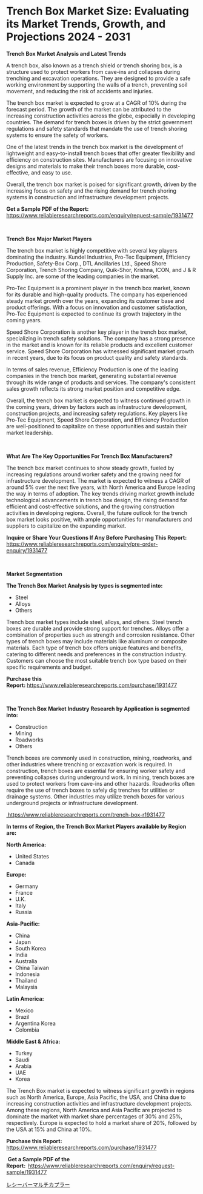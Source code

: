 <p><h1>Trench Box Market Size: Evaluating its Market Trends, Growth, and Projections 2024 - 2031</h1></p><p><strong>Trench Box Market Analysis and Latest Trends</strong></p>
<p><p>A trench box, also known as a trench shield or trench shoring box, is a structure used to protect workers from cave-ins and collapses during trenching and excavation operations. They are designed to provide a safe working environment by supporting the walls of a trench, preventing soil movement, and reducing the risk of accidents and injuries.</p><p>The trench box market is expected to grow at a CAGR of 10% during the forecast period. The growth of the market can be attributed to the increasing construction activities across the globe, especially in developing countries. The demand for trench boxes is driven by the strict government regulations and safety standards that mandate the use of trench shoring systems to ensure the safety of workers.</p><p>One of the latest trends in the trench box market is the development of lightweight and easy-to-install trench boxes that offer greater flexibility and efficiency on construction sites. Manufacturers are focusing on innovative designs and materials to make their trench boxes more durable, cost-effective, and easy to use.</p><p>Overall, the trench box market is poised for significant growth, driven by the increasing focus on safety and the rising demand for trench shoring systems in construction and infrastructure development projects.</p></p>
<p><strong>Get a Sample PDF of the Report:&nbsp;</strong> <a href="https://www.reliableresearchreports.com/enquiry/request-sample/1931477">https://www.reliableresearchreports.com/enquiry/request-sample/1931477</a></p>
<p>&nbsp;</p>
<p><strong>Trench Box Major Market Players</strong></p>
<p><p>The trench box market is highly competitive with several key players dominating the industry. Kundel Industries, Pro-Tec Equipment, Efficiency Production, Safety-Box Corp., DTL Ancillaries Ltd., Speed Shore Corporation, Trench Shoring Company, Quik-Shor, Krishna, ICON, and J & R Supply Inc. are some of the leading companies in the market.</p><p>Pro-Tec Equipment is a prominent player in the trench box market, known for its durable and high-quality products. The company has experienced steady market growth over the years, expanding its customer base and product offerings. With a focus on innovation and customer satisfaction, Pro-Tec Equipment is expected to continue its growth trajectory in the coming years.</p><p>Speed Shore Corporation is another key player in the trench box market, specializing in trench safety solutions. The company has a strong presence in the market and is known for its reliable products and excellent customer service. Speed Shore Corporation has witnessed significant market growth in recent years, due to its focus on product quality and safety standards.</p><p>In terms of sales revenue, Efficiency Production is one of the leading companies in the trench box market, generating substantial revenue through its wide range of products and services. The company's consistent sales growth reflects its strong market position and competitive edge.</p><p>Overall, the trench box market is expected to witness continued growth in the coming years, driven by factors such as infrastructure development, construction projects, and increasing safety regulations. Key players like Pro-Tec Equipment, Speed Shore Corporation, and Efficiency Production are well-positioned to capitalize on these opportunities and sustain their market leadership.</p></p>
<p>&nbsp;</p>
<p><strong>What Are The Key Opportunities For Trench Box Manufacturers?</strong></p>
<p><p>The trench box market continues to show steady growth, fueled by increasing regulations around worker safety and the growing need for infrastructure development. The market is expected to witness a CAGR of around 5% over the next five years, with North America and Europe leading the way in terms of adoption. The key trends driving market growth include technological advancements in trench box design, the rising demand for efficient and cost-effective solutions, and the growing construction activities in developing regions. Overall, the future outlook for the trench box market looks positive, with ample opportunities for manufacturers and suppliers to capitalize on the expanding market.</p></p>
<p><strong>Inquire or Share Your Questions If Any Before Purchasing This Report:</strong> <a href="https://www.reliableresearchreports.com/enquiry/pre-order-enquiry/1931477">https://www.reliableresearchreports.com/enquiry/pre-order-enquiry/1931477</a></p>
<p>&nbsp;</p>
<p><strong>Market Segmentation</strong></p>
<p><strong>The Trench Box Market Analysis by types is segmented into:</strong></p>
<p><ul><li>Steel</li><li>Alloys</li><li>Others</li></ul></p>
<p><p>Trench box market types include steel, alloys, and others. Steel trench boxes are durable and provide strong support for trenches. Alloys offer a combination of properties such as strength and corrosion resistance. Other types of trench boxes may include materials like aluminum or composite materials. Each type of trench box offers unique features and benefits, catering to different needs and preferences in the construction industry. Customers can choose the most suitable trench box type based on their specific requirements and budget.</p></p>
<p><strong>Purchase this Report:&nbsp;</strong><a href="https://www.reliableresearchreports.com/purchase/1931477">https://www.reliableresearchreports.com/purchase/1931477</a></p>
<p>&nbsp;</p>
<p><strong>The Trench Box Market Industry Research by Application is segmented into:</strong></p>
<p><ul><li>Construction</li><li>Mining</li><li>Roadworks</li><li>Others</li></ul></p>
<p><p>Trench boxes are commonly used in construction, mining, roadworks, and other industries where trenching or excavation work is required. In construction, trench boxes are essential for ensuring worker safety and preventing collapses during underground work. In mining, trench boxes are used to protect workers from cave-ins and other hazards. Roadworks often require the use of trench boxes to safely dig trenches for utilities or drainage systems. Other industries may utilize trench boxes for various underground projects or infrastructure development.</p></p>
<p><a href="https://www.reliableresearchreports.com/trench-box-r1931477">&nbsp;https://www.reliableresearchreports.com/trench-box-r1931477</a></p>
<p><strong>In terms of Region, the Trench Box Market Players available by Region are:</strong></p>
<p>
    <p> <strong> North America: </strong>
        <ul>
            <li>United States</li>
            <li>Canada</li>
        </ul>
        </p> 
    <p> <strong> Europe: </strong>
        <ul>
            <li>Germany</li>
            <li>France</li>
            <li>U.K.</li>
            <li>Italy</li>
            <li>Russia</li>
        </ul>
        </p> 
    <p> <strong> Asia-Pacific: </strong>
        <ul>
            <li>China</li>
            <li>Japan</li>
            <li>South Korea</li>
            <li>India</li>
            <li>Australia</li>
            <li>China Taiwan</li>
            <li>Indonesia</li>
            <li>Thailand</li>
            <li>Malaysia</li>
        </ul>
        </p> 
    <p> <strong> Latin America: </strong>
        <ul>
            <li>Mexico</li>
            <li>Brazil</li>
            <li>Argentina Korea</li>
            <li>Colombia</li>
        </ul>
        </p> 
    <p> <strong> Middle East & Africa: </strong>
        <ul>
            <li>Turkey</li>
            <li>Saudi</li>
            <li>Arabia</li>
            <li>UAE</li>
            <li>Korea</li>
        </ul>
    </p>
    </p>
<p><p>The Trench Box market is expected to witness significant growth in regions such as North America, Europe, Asia Pacific, the USA, and China due to increasing construction activities and infrastructure development projects. Among these regions, North America and Asia Pacific are projected to dominate the market with market share percentages of 30% and 25%, respectively. Europe is expected to hold a market share of 20%, followed by the USA at 15% and China at 10%.</p></p>
<p><strong>Purchase this Report: </strong><a href="https://www.reliableresearchreports.com/purchase/1931477">https://www.reliableresearchreports.com/purchase/1931477</a></p>
<p>&nbsp;<strong>Get a Sample PDF of the Report:&nbsp;&nbsp;</strong><a href="https://www.reliableresearchreports.com/enquiry/request-sample/1931477">https://www.reliableresearchreports.com/enquiry/request-sample/1931477</a></p>
<p><strong></strong></p>
<p><p><a href="https://github.com/laurenreichert/Market-Research-Report-List-1/blob/main/690105621464.md">レシーバーマルチカプラー</a></p></p>